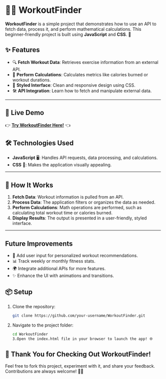 # 🏋️‍♂️ WorkoutFinder

**WorkoutFinder** is a simple project that demonstrates how to use an API to fetch data, process it, and perform mathematical calculations. This beginner-friendly project is built using **JavaScript** and **CSS**. 🚀

## ✨ Features

- 🔍 **Fetch Workout Data**: Retrieves exercise information from an external API.
- 🧮 **Perform Calculations**: Calculates metrics like calories burned or workout durations.
- 🎨 **Styled Interface**: Clean and responsive design using CSS.
- 🛠️ **API Integration**: Learn how to fetch and manipulate external data.

---

## 🌟 Live Demo

👉 [**Try WorkoutFinder Here!**](https://selenkarakaya.github.io/WorkoutFinder/) 👈

## 🛠️ Technologies Used

- **JavaScript** 🖥️: Handles API requests, data processing, and calculations.
- **CSS** 🎨: Makes the application visually appealing.

---

## 🚀 How It Works

1. **Fetch Data**: Workout information is pulled from an API.
2. **Process Data**: The application filters or organizes the data as needed.
3. **Perform Calculations**: Math operations are performed, such as calculating total workout time or calories burned.
4. **Display Results**: The output is presented in a user-friendly, styled interface.

---

## Future Improvements

- 📝 Add user input for personalized workout recommendations.
- 📊 Track weekly or monthly fitness stats.
- 🌍 Integrate additional APIs for more features.
- ✨ Enhance the UI with animations and transitions.

## 📦 Setup

1. Clone the repository:
   ```bash
   git clone https://github.com/your-username/WorkoutFinder.git
   ```
2. Navigate to the project folder:
   ```bash
   cd WorkoutFinder
   3.Open the index.html file in your browser to launch the app! 🌐

## 🙌 Thank You for Checking Out WorkoutFinder!

Feel free to fork this project, experiment with it, and share your feedback. Contributions are always welcome! 🚴‍♀️
